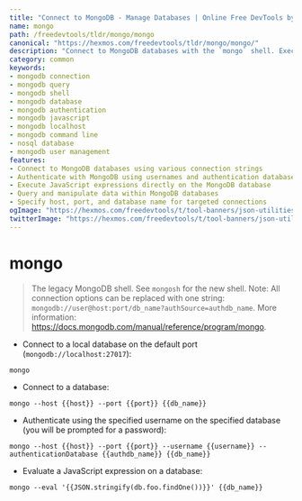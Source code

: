 ```yaml
---
title: "Connect to MongoDB - Manage Databases | Online Free DevTools by Hexmos"
name: mongo
path: /freedevtools/tldr/mongo/mongo
canonical: "https://hexmos.com/freedevtools/tldr/mongo/mongo/"
description: "Connect to MongoDB databases with the `mongo` shell. Execute queries, authenticate users, and manage your data. Free online tool, no registration required."
category: common
keywords:
- mongodb connection
- mongodb query
- mongodb shell
- mongodb database
- mongodb authentication
- mongodb javascript
- mongodb localhost
- mongodb command line
- nosql database
- mongodb user management
features:
- Connect to MongoDB databases using various connection strings
- Authenticate with MongoDB using usernames and authentication databases
- Execute JavaScript expressions directly on the MongoDB database
- Query and manipulate data within MongoDB databases
- Specify host, port, and database name for targeted connections
ogImage: "https://hexmos.com/freedevtools/t/tool-banners/json-utilities-banner.png"
twitterImage: "https://hexmos.com/freedevtools/t/tool-banners/json-utilities-banner.png"
---
```


# mongo

> The legacy MongoDB shell. See `mongosh` for the new shell.
> Note: All connection options can be replaced with one string: `mongodb://user@host:port/db_name?authSource=authdb_name`.
> More information: <https://docs.mongodb.com/manual/reference/program/mongo>.

- Connect to a local database on the default port (`mongodb://localhost:27017`):

`mongo`

- Connect to a database:

`mongo --host {{host}} --port {{port}} {{db_name}}`

- Authenticate using the specified username on the specified database (you will be prompted for a password):

`mongo --host {{host}} --port {{port}} --username {{username}} --authenticationDatabase {{authdb_name}} {{db_name}}`

- Evaluate a JavaScript expression on a database:

`mongo --eval '{{JSON.stringify(db.foo.findOne())}}' {{db_name}}`
